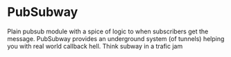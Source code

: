 PubSubway
=========

Plain pubsub module with a spice of logic to when subscribers get the message. PubSubway provides an underground system (of tunnels) helping you with real world callback hell. Think subway in a trafic jam
